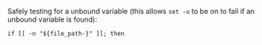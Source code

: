 Safely testing for a unbound variable (this allows `set -u` to be on to fail if an unbound variable is found):

    if [[ -n "${file_path-}" ]]; then
